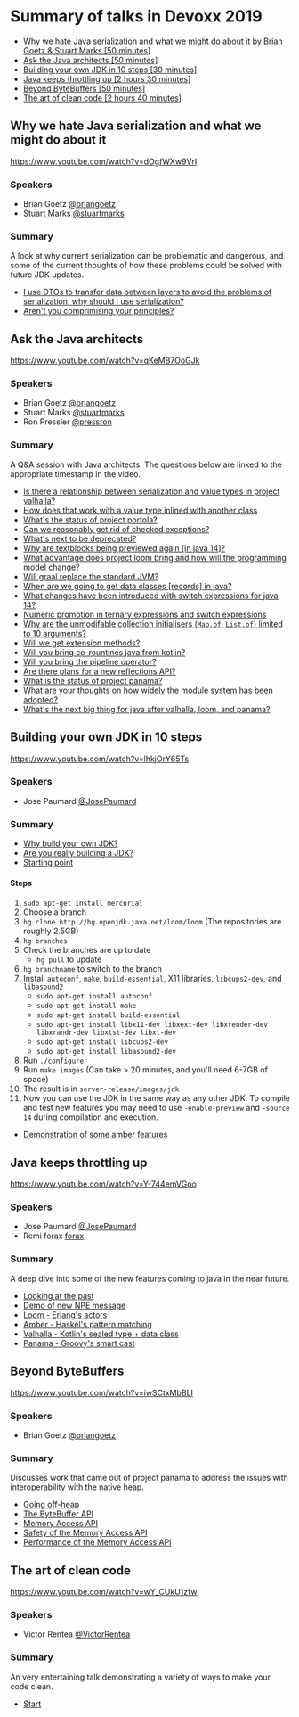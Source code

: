 # Summary of talks in Devoxx 2019

 - [Why we hate Java serialization and what we might do about it by Brian Goetz & Stuart Marks [50 minutes]](#Why-we-hate-Java-serialization-and-what-we-might-do-about-it)
 - [Ask the Java architects [50 minutes]](#Ask-the-Java-architects)
 - [Building your own JDK in 10 steps [30 minutes]](#Building-your-own-jdk-in-10-steps)
 - [Java keeps throttling up [2 hours 30 minutes]](#Java-keeps-throttling-up)
 - [Beyond ByteBuffers [50 minutes]](#Beyond-ByteBuffers)
 - [The art of clean code [2 hours 40 minutes]](#The-art-of-clean-code)

## Why we hate Java serialization and what we might do about it

https://www.youtube.com/watch?v=dOgfWXw9VrI

### Speakers
 - Brian Goetz [@briangoetz](https://twitter.com/BrianGoetz)
 - Stuart Marks [@stuartmarks](https://twitter.com/stuartmarks)
 
### Summary

A look at why current serialization can be problematic and dangerous, and some of the current thoughts of how these problems could be solved with future JDK updates.

 - [I use DTOs to transfer data between layers to avoid the problems of serialization, why should I use serialization?](https://youtu.be/dOgfWXw9VrI?t=2909)
 - [Aren't you comprimising your principles?](https://youtu.be/dOgfWXw9VrI?t=3042)

## Ask the Java architects

https://www.youtube.com/watch?v=qKeMB7OoGJk

### Speakers
 - Brian Goetz [@briangoetz](https://twitter.com/BrianGoetz)
 - Stuart Marks [@stuartmarks](https://twitter.com/stuartmarks)
 - Ron Pressler [@pressron](https://twitter.com/pressron)
 
### Summary
A Q&A session with Java architects. The questions below are linked to the appropriate timestamp in the video.

 - [Is there a relationship between serialization and value types in project valhalla?](https://youtu.be/qKeMB7OoGJk?t=102)
 - [How does that work with a value type inlined with another class](https://youtu.be/qKeMB7OoGJk?t=210)
 - [What's the status of project portola?](https://youtu.be/qKeMB7OoGJk?t=254)
 - [Can we reasonably get rid of checked exceptions?](https://youtu.be/qKeMB7OoGJk?t=305)
 - [What's next to be deprecated?](https://youtu.be/qKeMB7OoGJk?t=490)
 - [Why are textblocks being previewed again [in java 14]?](https://youtu.be/qKeMB7OoGJk?t=695)
 - [What advantage does project loom bring and how will the programming model change?](https://youtu.be/qKeMB7OoGJk?t=1065)
 - [Will graal replace the standard JVM?](https://youtu.be/qKeMB7OoGJk?t=1410)
 - [When are we going to get data classes [records] in java?](https://youtu.be/qKeMB7OoGJk?t=1550)
 - [What changes have been introduced with switch expressions for java 14?](https://youtu.be/qKeMB7OoGJk?t=1620)
 - [Numeric promotion in ternary expressions and switch expressions](https://youtu.be/qKeMB7OoGJk?t=1650)
 - [Why are the unmodifable collection initialisers (`Map.of`, `List.of`) limited to 10 arguments?](https://youtu.be/qKeMB7OoGJk?t=1730)
 - [Will we get extension methods?](https://youtu.be/qKeMB7OoGJk?t=1855)
 - [Will you bring co-rountines java from kotlin?](https://youtu.be/qKeMB7OoGJk?t=1990)
 - [Will you bring the pipeline operator?](https://youtu.be/qKeMB7OoGJk?t=2025)
 - [Are there plans for a new reflections API?](https://youtu.be/qKeMB7OoGJk?t=2150)
 - [What is the status of project panama?](https://youtu.be/qKeMB7OoGJk?t=2325)
 - [What are your thoughts on how widely the module system has been adopted?](https://youtu.be/qKeMB7OoGJk?t=2560)
 - [What's the next big thing for java after valhalla, loom, and panama?](https://youtu.be/qKeMB7OoGJk?t=2925)

## Building your own JDK in 10 steps

https://www.youtube.com/watch?v=lhkjOrY65Ts

### Speakers
 - Jose Paumard [@JosePaumard](https://twitter.com/JosePaumard)
 
### Summary
 
 - [Why build your own JDK?](https://youtu.be/lhkjOrY65Ts?t=37)
 - [Are you really building a JDK?](https://youtu.be/lhkjOrY65Ts?t=458)
 - [Starting point](https://youtu.be/lhkjOrY65Ts?t=510)
 
#### Steps

1. `sudo apt-get install mercurial`
2. Choose a branch
3. `hg clone http://hg.openjdk.java.net/loom/loom` (The repositories are roughly 2.5GB)
4. `hg branches`
5. Check the branches are up to date
    - `hg pull` to update
6. `hg branchname` to switch to the branch
7. Install `autoconf`, `make`, `build-essential`, X11 libraries, `libcups2-dev`, and `libasound2`
    - `sudo apt-get install autoconf`
    - `sudo apt-get install make`
    - `sudo apt-get install build-essential`
    - `sudo apt-get install libx11-dev libxext-dev libxrender-dev libxrandr-dev libxtst-dev libxt-dev`
    - `sudo apt-get install libcups2-dev`
    - `sudo apt-get install libasound2-dev`
8. Run `./configure`
9. Run `make images` (Can take > 20 minutes, and you'll need 6-7GB of space)
10. The result is in `server-release/images/jdk`
11. Now you can use the JDK in the same way as any other JDK. To compile and test new features you may need to use `-enable-preview` and `-source 14` during compilation and execution.

 - [Demonstration of some amber features](https://youtu.be/lhkjOrY65Ts?t=1290)

## Java keeps throttling up

https://www.youtube.com/watch?v=Y-744emVGoo

### Speakers

 - Jose Paumard [@JosePaumard](https://twitter.com/JosePaumard)
 - Remi forax [forax](https://github.com/forax)
 
### Summary

A deep dive into some of the new features coming to java in the near future.

 - [Looking at the past](https://youtu.be/Y-744emVGoo?t=144)
 - [Demo of new NPE message](https://youtu.be/Y-744emVGoo?t=490)
 - [Loom - Erlang's actors](https://youtu.be/Y-744emVGoo?t=811)
 - [Amber - Haskel's pattern matching](https://youtu.be/Y-744emVGoo?t=2636)
 - [Valhalla - Kotlin's sealed type + data class](https://youtu.be/Y-744emVGoo?t=3734)
 - [Panama - Groovy's smart cast](https://youtu.be/Y-744emVGoo?t=5275)
 
## Beyond ByteBuffers

https://www.youtube.com/watch?v=iwSCtxMbBLI

### Speakers

 - Brian Goetz [@briangoetz](https://twitter.com/BrianGoetz)
 
### Summary

Discusses work that came out of project panama to address the issues with interoperability with the native heap.

 - [Going off-heap](https://youtu.be/iwSCtxMbBLI?t=92)
 - [The ByteBuffer API](https://youtu.be/iwSCtxMbBLI?t=165)
 - [Memory Access API](https://youtu.be/iwSCtxMbBLI?t=879)
 - [Safety of the Memory Access API](https://youtu.be/iwSCtxMbBLI?t=2190)
 - [Performance of the Memory Access API](https://youtu.be/iwSCtxMbBLI?t=2342)
 
## The art of clean code

https://www.youtube.com/watch?v=wY_CUkU1zfw

### Speakers

 - Victor Rentea [@VictorRentea](https://twitter.com/victorrentea)
 
### Summary

An very entertaining talk demonstrating a variety of ways to make your code clean.

 - [Start](https://youtu.be/wY_CUkU1zfw?t=380)